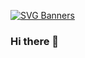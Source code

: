 [![SVG Banners](https://svg-banners.vercel.app/api?type=glitch&text1=Ujwal%2oKumarYadav&width=800&height=400)]()

### Hi there 👋
